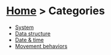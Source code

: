 # [Home](index.html) > Categories

- [System](system.index.html)
- [Data structure](datastructure.index.html)
- [Date & time](date.index.html)
- [Movement behaviors](movement.index.html)